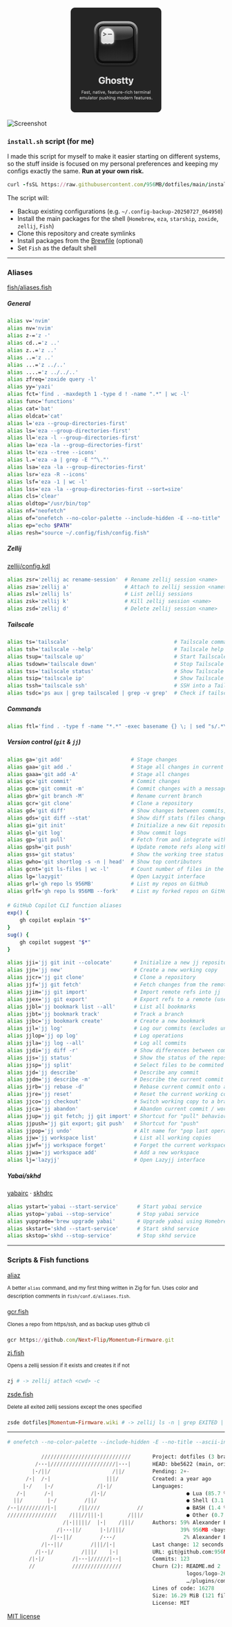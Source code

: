 <p align="center">
    <a href="https://github.com/ghostty-org/ghostty">
        <img src="./img/ghostty.png" alt="ghostty" width="210">
    </a>
</p>

![Screenshot](./img/Screenshot_2024-12-08_at_6.27.59_AM.png)

### `install.sh` script (for me)

I made this script for myself to make it easier starting on different systems, so the stuff inside is focused on my personal preferences and keeping my configs exactly the same. **Run at your own risk.**

```ruby
curl -fsSL https://raw.githubusercontent.com/956MB/dotfiles/main/install.sh | bash
```

The script will:

-   Backup existing configurations (e.g. `~/.config-backup-20250727_064950`)
-   Install the main packages for the shell (`Homebrew`, `eza`, `starship`, `zoxide`, `zellij`, `Fish`)
-   Clone this repository and create symlinks
-   Install packages from the [Brewfile](./Brewfile) (optional)
-   Set `Fish` as the default shell

---

### Aliases

[fish/aliases.fish](./fish/conf.d/aliases.fish)

##### General

```bash
alias v='nvim'                                                         # Open neovim
alias nv='nvim'                                                        # Open neovim (alternative)
alias z-='z -'                                                         # Navigate to previous directory using zoxide
alias cd..='z ..'                                                      # Go up one directory using zoxide
alias z..='z ..'                                                       # Go up one directory using zoxide (alternative)
alias ..='z ..'                                                        # Go up one directory using zoxide
alias ...='z ../..'                                                    # Go up two directories using zoxide
alias ....='z ../../..'                                                # Go up three directories using zoxide
alias zfreq='zoxide query -l'                                          # List most frequently used directories
alias yy='yazi'                                                        # Open yazi
alias fct='find . -maxdepth 1 -type d ! -name ".*" | wc -l'            # Count number of directories in the current directory (excluding hidden ones)
alias func='functions'                                                 # List all functions
alias cat='bat'                                                        # Use bat instead of cat
alias oldcat='cat'                                                     # Use original cat
alias l='eza --group-directories-first'                                # List with icons, directories first
alias ls='eza --group-directories-first'                               # List with icons, directories first
alias ll='eza -l --group-directories-first'                            # Long format with icons
alias la='eza -la --group-directories-first'                           # List all (including hidden) with icons
alias lt='eza --tree --icons'                                          # Tree view with icons
alias l.='eza -a | grep -E "^\."'                                      # Show only hidden files
alias lsa='eza -la --group-directories-first'                          # List all with icons (including hidden)
alias lsr='eza -R --icons'                                             # List recursively
alias lsf='eza -1 | wc -l'                                             # Count number of files
alias lss='eza -la --group-directories-first --sort=size'              # Sort by size
alias cls='clear'                                                      # Clear the terminal screen
alias oldtop="/usr/bin/top"                                            # Run the original top command
alias nf="neofetch"                                                    # Display system information using neofetch
alias of="onefetch --no-color-palette --include-hidden -E --no-title"  # Display git repository information using onefetch
alias ep="echo $PATH"                                                  # Print the PATH environment variable
alias resh="source ~/.config/fish/config.fish"                         # Reload the fish configuration
```

##### Zellij

[zellij/config.kdl](./zellij/config.kdl)

```bash
alias zsr='zellij ac rename-session'  # Rename zellij session <name>
alias zsa='zellij a'                  # Attach to zellij session <name>
alias zsl='zellij ls'                 # List zellij sessions
alias zsk='zellij k'                  # Kill zellij session <name>
alias zsd='zellij d'                  # Delete zellij session <name>
```

##### Tailscale

```bash
alias ts='tailscale'                                  # Tailscale command
alias tsh='tailscale --help'                          # Tailscale help
alias tsup='tailscale up'                             # Start Tailscale
alias tsdown='tailscale down'                         # Stop Tailscale
alias tss='tailscale status'                          # Show Tailscale status
alias tsip='tailscale ip'                             # Show Tailscale IPv4 address
alias tssh='tailscale ssh'                            # SSH into a Tailscale machine
alias tsdc='ps aux | grep tailscaled | grep -v grep'  # Check if tailscaled daemon is running
```

##### Commands

```bash
alias ftl='find . -type f -name "*.*" -exec basename {} \; | sed "s/.*\.//" | sort -u'  # List unique file extensions in current directory
```

##### Version control (`git` & `jj`)

```bash
alias ga='git add'                      # Stage changes
alias gaa='git add .'                   # Stage all changes in current directory
alias gaaa='git add -A'                 # Stage all changes
alias gc='git commit'                   # Commit changes
alias gcm='git commit -m'               # Commit changes with a message
alias gbr='git branch -M'               # Rename current branch
alias gcr='git clone'                   # Clone a repository
alias gd='git diff'                     # Show changes between commits, commit and working tree, etc.
alias gds='git diff --stat'             # Show diff stats (files changed, insertions, deletions)
alias gi='git init'                     # Initialize a new Git repository
alias gl='git log'                      # Show commit logs
alias gp='git pull'                     # Fetch from and integrate with another repository or a local branch
alias gpsh='git push'                   # Update remote refs along with associated objects
alias gss='git status'                  # Show the working tree status
alias gwho='git shortlog -s -n | head'  # Show top contributors
alias gcnt='git ls-files | wc -l'       # Count number of files in the repository
alias lg='lazygit'                      # Open Lazygit interface
alias grl='gh repo ls 956MB'            # List my repos on GitHub
alias grlf='gh repo ls 956MB --fork'    # List my forked repos on GitHub

# GitHub Copilot CLI function aliases
exp() {
    gh copilot explain "$*"
}
sug() {
    gh copilot suggest "$*"
}
```

```bash
alias jji='jj git init --colocate'       # Initialize a new jj repository
alias jjn='jj new'                       # Create a new working copy
alias jjcr='jj git clone'                # Clone a repository
alias jjf='jj git fetch'                 # Fetch changes from the remote
alias jjim='jj git import'               # Import remote refs into jj
alias jjex='jj git export'               # Export refs to a remote (use normal git push afterwards)
alias jjbl='jj bookmark list --all'      # List all bookmarks
alias jjbt='jj bookmark track'           # Track a branch
alias jjbc='jj bookmark create'          # Create a new bookmark
alias jjl='jj log'                       # Log our commits (excludes untracked remote branches)
alias jjlop='jj op log'                  # Log operations
alias jjla='jj log --all'                # Log all commits
alias jjdi='jj diff -r'                  # Show differences between commits
alias jjs='jj status'                    # Show the status of the repository
alias jjsp='jj split'                    # Select files to be commited and create new working copy
alias jjd='jj describe'                  # Describe any commit
alias jjdm='jj describe -m'              # Describe the current commit with message
alias jjrb='jj rebase -d'                # Rebase current commit onto a different branch
alias jjre='jj reset'                    # Reset the current working copy to a specific commit
alias jjco='jj checkout'                 # Switch working copy to a branch/commit
alias jjca='jj abandon'                  # Abandon current commit / working copy
alias jjup='jj git fetch; jj git import' # Shortcut for "pull" behavior
alias jjpush='jj git export; git push'   # Shortcut for "push"
alias jjpop='jj undo'                    # Alt name for "pop last operation"
alias jjw='jj workspace list'            # List all working copies
alias jjwf='jj workspace forget'         # Forget the current workspace (or given name)
alias jjwa='jj workspace add'            # Add a new workspace
alias lj='lazyjj'                        # Open Lazyjj interface
```

##### Yabai/skhd

[yabairc](./yabai/.yabairc) · [skhdrc](/yabai/..skhdrc)

```bash
alias ystart='yabai --start-service'      # Start yabai service
alias ystop='yabai --stop-service'        # Stop yabai service
alias yupgrade='brew upgrade yabai'       # Upgrade yabai using Homebrew
alias skstart='skhd --start-service'      # Start skhd service
alias skstop='skhd --stop-service'        # Stop skhd service
```

---

### Scripts & Fish functions

[aliaz](./scripts/zig/aliaz)

<sup>A better `alias` command, and my first thing written in Zig for fun. Uses color and description comments in `fish/conf.d/aliases.fish`.</sup>

[gcr.fish](./fish/functions/gcr.fish)

<sup>Clones a repo from https/ssh, and as backup uses github cli</sup>

```ruby
gcr https://github.com/Next-Flip/Momentum-Firmware.git
```

[zj.fish](./fish/functions/zj.fish)

<sup>Opens a zellij session if it exists and creates it if not</sup>

```ruby
zj # -> zellij attach <cwd> -c
```

[zsde.fish](./fish/functions/zsde.fish)

<sup>Delete all exited zellij sessions except the ones specified</sup>

```ruby
zsde dotfiles|Momentum-Firmware.wiki # -> zellij ls -n | grep EXITED | grep -v "dotfiles\|Momentum-Firmware.wiki" | awk '{print $1}' | xargs -I {} zellij d {}
```

---

```python
# onefetch --no-color-palette --include-hidden -E --no-title --ascii-input "$(cat ./logos/logo.txt)"

           /////////////////////////////       Project: dotfiles (3 branches)
         /···|/////////////////////|···|       HEAD: bbe5622 (main, origin/main)
        |·/||/                    /||/         Pending: 2+-
      /·|  /·|                  |||/           Created: a year ago
     |·/    |·/              /|·|/             Languages:
   /·|      /·|            /|·|/                          ● Lua (85.7 %) ● Fish (6.2 %)
  ||/        |·/         /||/                             ● Shell (3.1 %) ● Python (1.7 %)
/··|/////////|·|       /||////            //              ● BASH (1.4 %) ● Zig (1.3 %)
////////////////    /|||//|||·|        /|||/              ● Other (0.7 %)
                  /|·|||||/  |·|    /|||/      Authors: 59% Alexander Bays <bays@956mb.com>
                /|···||/      |·|/|||/                  39% 956MB <bays@956mb.com> 48
              /|··||/         /···/                      2% Alexander Bays <bays@MacBookPro.
           /|··||/         /|||/|·|            Last change: 12 seconds ago
         /|··|/         /|||/    |·|           URL: git@github.com:956MB/dotfiles.git
       /|·|/         /|···|//////|··|          Commits: 123
       //            ////////////////          Churn (2): README.md 2
                                                          logos/logo-26.txt 1
                                                          …/plugins/completion.lua 1
                                               Lines of code: 16278
                                               Size: 16.29 MiB (121 files)
                                               License: MIT
```

[MIT license](./LICENSE)
